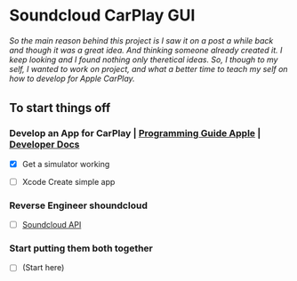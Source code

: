 # Soundcloud CarPlay GUI
###### So the main reason behind this project is I saw it on a post a while back and though it was a great idea. And thinking someone already created it. I keep looking and I found nothing only theretical ideas. So, I though to my self, I wanted to work on project, and what a better time to teach my self on how to develop for Apple CarPlay.

## To start things off

### Develop an App for CarPlay | [Programming Guide Apple](https://developer.apple.com/carplay/documentation/CarPlay-App-Programming-Guide.pdf) | [Developer Docs](https://developer.apple.com/documentation/carplay/)
- [x] Get a simulator working
- [ ] Xcode Create simple app


### Reverse Engineer shoundcloud
- [ ] [Soundcloud API](https://developers.soundcloud.com/docs)


### Start putting them both together
- [ ] (Start here)
